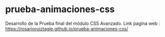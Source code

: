 # prueba-animaciones-css
Desarrollo de la Prueba final del módulo CSS Avanzado. 
Link pagina web : https://rosarioruiztagle.github.io/prueba-animaciones-css/

